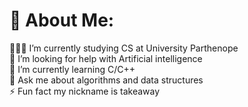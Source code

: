 # 💫 About Me:
👨🏻‍💻 I’m currently studying CS at University Parthenope<br>🤝 I’m looking for help with Artificial intelligence<br>🌱 I’m currently learning C/C++<br>💬 Ask me about algorithms and data structures<br>⚡ Fun fact my nickname is takeaway

  

